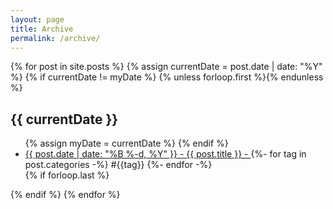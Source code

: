 ```yaml
---
layout: page
title: Archive
permalink: /archive/
---
```

<section class="archive-post-list">

   {% for post in site.posts %}
       {% assign currentDate = post.date | date: "%Y" %}
       {% if currentDate != myDate %}
           {% unless forloop.first %}</ul>{% endunless %}
           <h1>{{ currentDate }}</h1>
           <ul>
           {% assign myDate = currentDate %}
       {% endif %}
       <li><a href="{{ post.url }}"><span>{{ post.date | date: "%B %-d, %Y" }}</span> - {{ post.title }} - </a>
       {%- for tag in post.categories -%}
       <span class="post-tags">#{{tag}}</span>
       {%- endfor -%}
       </li>
       {% if forloop.last %}</ul>{% endif %}
   {% endfor %}

</section>

